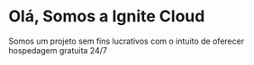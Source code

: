 
# Olá, Somos a Ignite Cloud

Somos um projeto sem fins lucrativos com o intuito de oferecer hospedagem gratuita 24/7
